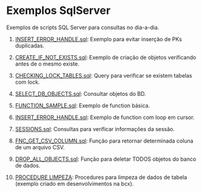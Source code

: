 # Exemplos SqlServer
Exemplos de scripts SQL Server para consultas no dia-a-dia.

1. [INSERT_ERROR_HANDLE.sql](INSERT_ERROR_HANDLE.sql): 
  Exemplo para evitar inserção de PKs duplicadas.
  
2. [CREATE_IF_NOT_EXISTS.sql](CREATE_IF_NOT_EXISTS.sql): 
  Exemplo de criação de objetos verificando antes de o mesmo existe.
  
3. [CHECKING_LOCK_TABLES.sql](CHECKING_LOCK_TABLES.sql): 
  Query para verificar se existem tabelas com lock.
  
4. [SELECT_DB_OBJECTS.sql](SELECT_DB_OBJECTS.sql): 
  Consultar objetos do BD.
  
5. [FUNCTION_SAMPLE.sql](FUNCTION_SAMPLE.sql): 
  Exemplo de function básica.
  
6. [INSERT_ERROR_HANDLE.sql](INSERT_ERROR_HANDLE.sql): 
  Exemplo de function com loop em cursor.
  
7. [SESSIONS.sql](SESSIONS.sql): 
  Consultas para verificar informações da sessão.
  
8. [FNC_GET_CSV_COLUMN.sql](FNC_GET_CSV_COLUMN.sql): 
  Função para retornar determinada coluna de um arquivo CSV.

9. [DROP_ALL_OBJECTS.sql](DROP_ALL_OBJECTS.sql):
Função para deletar TODOS objetos do banco de dados.

10. [PROCEDURE LIMPEZA](PROCEDURE_LIMPEZA):
Procedures para limpeza de dados de tabela (exemplo criado em desenvolvimentos na bcx).
